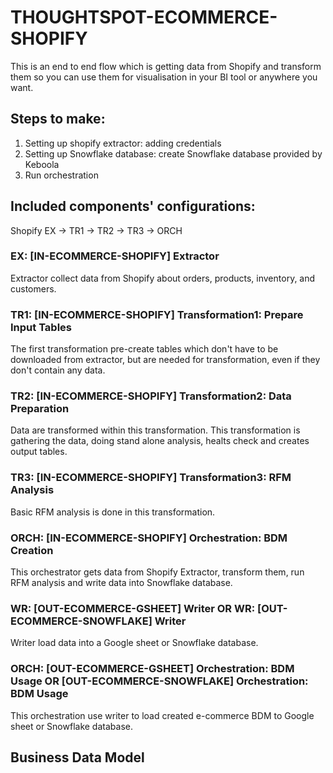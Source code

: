 # THOUGHTSPOT-ECOMMERCE-SHOPIFY

This is an end to end flow which is getting data from Shopify and transform them so you can use them for visualisation in your BI tool or anywhere you want. 

## Steps to make:
1. Setting up shopify extractor: adding credentials
2. Setting up Snowflake database: create Snowflake database provided by Keboola
3. Run orchestration

## Included components' configurations:

Shopify EX -> TR1 -> TR2 -> TR3 -> ORCH


### EX: [IN-ECOMMERCE-SHOPIFY] Extractor

Extractor collect data from Shopify about orders, products, inventory, and customers.

### TR1: [IN-ECOMMERCE-SHOPIFY] Transformation1: Prepare Input Tables

The first transformation pre-create tables which don't have to be downloaded from extractor, but are needed for transformation, even if they don't contain any data.

### TR2: [IN-ECOMMERCE-SHOPIFY] Transformation2: Data Preparation

Data are transformed within this transformation. This transformation is gathering the data, doing stand alone analysis, healts check and creates output tables.

### TR3: [IN-ECOMMERCE-SHOPIFY] Transformation3: RFM Analysis

Basic RFM analysis is done in this transformation.

### ORCH: [IN-ECOMMERCE-SHOPIFY] Orchestration: BDM Creation

This orchestrator gets data from Shopify Extractor, transform them, run RFM analysis and write data into Snowflake database.

### WR: [OUT-ECOMMERCE-GSHEET] Writer OR WR: [OUT-ECOMMERCE-SNOWFLAKE] Writer

Writer load data into a Google sheet or Snowflake database.

### ORCH: [OUT-ECOMMERCE-GSHEET] Orchestration: BDM Usage OR [OUT-ECOMMERCE-SNOWFLAKE] Orchestration: BDM Usage

This orchestration use writer to load created e-commerce BDM to Google sheet or Snowflake database.


## Business Data Model



